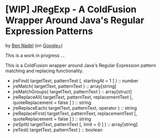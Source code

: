 
# [WIP] JRegExp - A ColdFusion Wrapper Around Java's Regular Expression Patterns

by [Ben Nadel][bennadel] (on [Google+][googleplus])

This is a work in progress ...

This is a ColdFusion wrapper around Java's Regular Expression pattern matching and
replacing functionality.

* jreFind( targetText, patternText [, startingAt = 1 ] ) :: number
* jreMatch( targetText, patternText ) :: array[string]
* jreMatchGroups( targetText, patternText ) :: array[struct]
* jreReplaceAll( targetText, patternText, replacementText [, quoteReplacement = false ] ) :: string
* jreReplaceEach( targetText, patternText, operator ) :: string
* jreReplaceFirst( targetText, patternText, replacementText [, quoteReplacement = false ] ) :: string
* jreSplit( targetText, patternText [, limit = 0 ] ) :: array[string]
* jreTest( targetText, patternText ) :: boolean


[bennadel]: http://www.bennadel.com
[googleplus]: https://plus.google.com/108976367067760160494?rel=author
